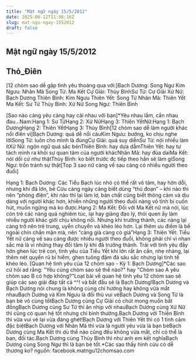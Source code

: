 ```yaml
---
title: "Mật ngữ ngày 15/5/2012"
date: 2025-06-12T11:56:16Z
slug: mat-ngu-ngay-1552012
draft: false
---
```


## Mật ngữ ngày 15/5/2012

## Thỏ_Điên

[12 chòm sao dễ gặp tình yêu thoáng qua với:]Bạch Dương: Song Ngư Kim Ngưu: Nhân Mã Song Tử: Ma Kết Cự Giải: Thủy BìnhSư Tử: Cự Giải Xử Nữ: Bạch Dương Thiên Bình: Kim Ngưu Thiên Yết: Song Tử Nhân Mã: Thiên Yết Ma Kết: Sư Tử Thủy Bình: Xử Nữ Song Ngư: Thiên Bình 
 
 [Sao nào càng yêu càng hay cãi nhau với bạn]*Yêu nhau lắm, cắn nhau đau…Nam:Hạng 1: Sư TửHạng 2: Xử NữHạng 3: Thiên YếtNữ:Hạng 1: Bạch DươngHạng 2: Thiên YếtHạng 3: Thủy Bình[12 chòm sao dễ làm người khác nổi điên vì]Bạch Dương: quá dễ nổi cáuKim Ngưu: bướng, ko chịu nghe lờiSong Tử: luôn cho mình là đúngCự Giải: quá suy diễnSư Tử: nói nhiều làm ítXử Nữ: ngôn ngữ quá sắc bénThiên Bình: hay dựa dẫmThiên Yết: hay tự tách mình ra khỏi sự quan tâm của người khácNhân Mã: hay đùa daiMa Kết: nói dối cứ như thậtThủy Bình: ko biết trước đc tiếp theo hắn sẽ làm gìSong Ngư: trốn tránh sự thật[Top 3 sao nữ càng về sau càng có nhiều người theo đuổi]
 
 Hạng 1: Bạch Dương: Các Tiểu Bạch lúc nhỏ có thể rất vô tâm, hay hờn dỗi, nhưng khi đã lớn, bé Cừu càng ngày càng biết dùng “thủ đoạn” – khi nào thì nên “phóng điện”, khi nào thì lại làm lơ, bản chất cũng biết thông cảm và dịu dàng với người khác hơn, khiến những người theo đuổi nàng vô tình bị cuốn hút, muốn ngừng mà ko được.Hạng 2: Ma Kết: Đối với Ma Kết nữ mà nói, lúc còn trẻ các nàng quá nghiêm túc, lại hay giảng đạo lý, thói quen ấy làm nhiều người khác giới chịu không nổi. Nhưng khi trưởng thành, các nàng lại càng trở nên trẻ trung, uyển chuyển và khéo léo hơn. Lại thêm ưu điểm là bề ngoài chín chắn mặn mà, nên “càng già càng có giá”Hạng 3: Thiên Yết: Tiểu Yết nữ càng về sau càng được nhiều người theo đuổi, không phải chỉ vì nhan sắc mà là vì những thay đổi tâm lý khi đã trưởng thành. Trái với tình yêu đầy hờn ghen lúc trẻ con, tình yêu của Tiểu Yết khi lớn rất ân cần, nhẹ nhàng, lại thêm nét quyến rũ bí hiểm, ghen tuông đậm đà sâu sắc nhưng lại tinh tế khéo léo. ‎[Quan hệ tình yêu của 12 chòm sao - Kỳ 1: Bạch Dương]*Các sao cứ hỏi ad rằng: "Yêu cùng chòm sao sẽ thế nào?" hay "Chòm sao A yêu chòm sao B có hợp không?"Loạt bài về quan hệ tình yêu 12 chòm sao sẽ giúp các sao giải đáp tất cả ^^! và bắt đầu sẽ là Bạch Dương!Bạch Dương và Bạch Dương nói chung là không cùng chí hướng hay không vừa mắt nhauBạch Dương và Kim Ngưu là đối thủ vui vẻBạch Dương và Song Tử là bạn bè vô cùng tốtBạch Dương cùng Cự Giải có chút mong muốn bất đồngBạch Dương cùng Sư Tử thì ăn nhịp với nhauBạch Dương cùng Xử Nữ thì cũng có quan hệ tốt nhưng chỉ bình thường.Bạch Dương với Thiên Bình thì vừa vui vẻ lại vừa đáng ghét!Bạch Dương với Thiên Yết thì có 1 tình cảm đặc biệtBạch Dương với Nhân Mã thì vừa là người yêu vừa là bạn bèBạch Dương cùng Ma Kết thì dù thế nào cũng đều không vừa mắt, chỉ có thể là bạn, đối tác.Bạch Dương cùng Thủy Bình thì như anh em kết nghĩaBạch Dương cùng Song Ngư thì là bạn bè tốt.*Các sao thấy hình cừu có dễ thương ko? nguồn: facebook.matngu12chomsao.com